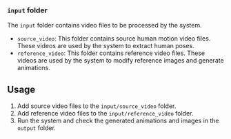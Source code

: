 ### `input` folder

The `input` folder contains video files to be processed by the system.

- `source_video`: This folder contains source human motion video files. These videos are used by the system to extract human poses.
- `reference_video`: This folder contains reference video files. These videos are used by the system to modify reference images and generate animations.

## Usage

1. Add source video files to the `input/source_video` folder.
2. Add reference video files to the `input/reference_video` folder.
3. Run the system and check the generated animations and images in the `output` folder.
